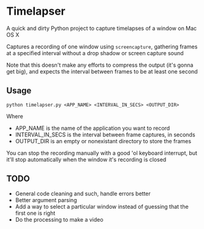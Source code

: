 Timelapser
==========

A quick and dirty Python project to capture timelapses of a window on Mac OS X

Captures a recording of one window using `screencapture`, gathering frames at a specified interval without a drop shadow or screen capture sound

Note that this doesn't make any efforts to compress the output (it's gonna get big), and expects the interval between frames to be at least one second

Usage
-----

`python timelapser.py <APP_NAME> <INTERVAL_IN_SECS> <OUTPUT_DIR>`

Where
* APP_NAME is the name of the application you want to record
* INTERVAL_IN_SECS is the interval between frame captures, in seconds
* OUTPUT_DIR is an empty or nonexistant directory to store the frames

You can stop the recording manually with a good 'ol keyboard interrupt, but it'll stop automatically when the window it's recording is closed

TODO
----

* General code cleaning and such, handle errors better
* Better argument parsing
* Add a way to select a particular window instead of guessing that the first one is right
* Do the processing to make a video
